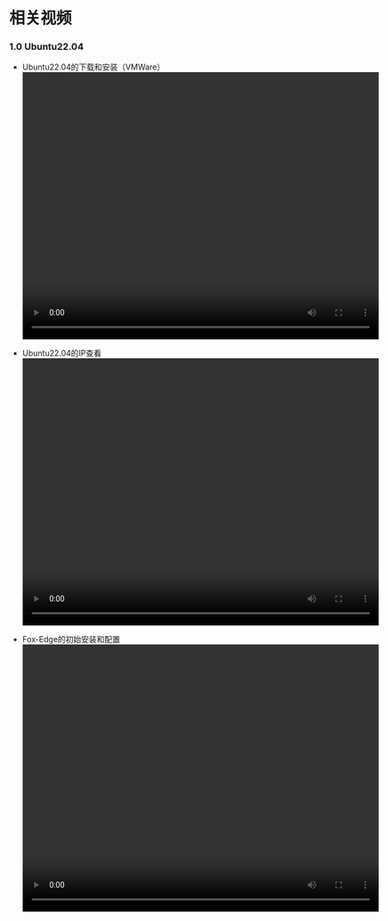 # 相关视频

### 1.0 Ubuntu22.04


- Ubuntu22.04的下载和安装（VMWare）
  <video width="640" height="480" controls>
	  <source src="http://docs.fox-tech.cn/video/Linux_install.mp4" type="video/mp4">
  </video>
	
- Ubuntu22.04的IP查看
  <video width="640" height="480" controls>
	  <source src="http://docs.fox-tech.cn/video/Linux_ifconfig.mp4" type="video/mp4">
  </video>

- Fox-Edge的初始安装和配置
  <video width="640" height="480" controls>
	  <source src="http://docs.fox-tech.cn/video/Linux_Fox_install.mp4" type="video/mp4">
  </video>

	

